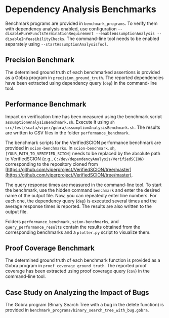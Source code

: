 # Dependency Analysis Benchmarks

Benchmark programs are provided in `benchmark_programs`.
To verify them with dependency analysis enabled, use configuration `--disablePureFunctsTerminationRequirement --enableAssumptionAnalysis --disableInfeasibilityChecks`.
The command-line tool needs to be enabled separately using `--startAssumptionAnalysisTool`.

## Precision Benchmark

The determined ground truth of each benchmarked assertions is provided as a Gobra program in `precision_ground_truth`.
The reported dependencies have been extracted using dependency query (`dep`) in the command-line tool.


## Performance Benchmark

Impact on verification time has been measured using the benchmark script `assumptionAnalysisBenchmark.sh`.
Execute it using `sh src/test/scala/viper/gobra/assumptionAnalysisBenchmark.sh`.
The results are written to CSV files in the folder `performance_benchmark`.

The benchmark scripts for the VerifiedSCION performance benchmark are provided in `scion-benchmarks`.
In `scion-benchmark.sh`, `[YOUR_PATH_TO_VERIFIED_SCION]` needs to be replaced by the absolute path to VerifiedSCION (e.g., `C:/dev/dependencyAnalysis/VerifiedSCION`) corresponding to the repository cloned from [https://github.com/viperproject/VerifiedSCION/tree/master](https://github.com/viperproject/VerifiedSCION/tree/master).

The query response times are measured in the command-line tool.
To start the benchmark, use the hidden command `benchmark` and enter the desired name of the output file.
Now, you can repeatedly enter line numbers. 
For each one, the dependency query (`dep`) is executed several times and the average response times is reported.
The results are also written to the output file.

Folders `performance_benchmark`, `scion-benchmarks`, and `query_performance_results` contain the results obtained from the corresponding benchmarks and a `plotter.py` script to visualize them.


## Proof Coverage Benchmark

The determined ground truth of each benchmark function is provided as a Gobra program in `proof_coverage_ground_truth`.
The reported proof coverage has been extracted using proof coverage query (`cov`) in the command-line tool.

## Case Study on Analyzing the Impact of Bugs 

The Gobra program (Binary Search Tree with a bug in the delete function) is provided in `benchmark_programs/binary_search_tree_with_bug.gobra`.
